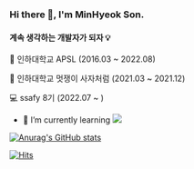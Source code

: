 ### Hi there 👋, I'm MinHyeok Son.
#### 계속 생각하는 개발자가 되자 💡
🏫 인하대학교 APSL (2016.03 ~ 2022.08)

🦁 인하대학교 멋쟁이 사자처럼 (2021.03 ~ 2021.12)

💻 ssafy 8기 (2022.07 ~ )

- 🌱 I’m currently learning <img src="https://img.shields.io/badge/-Spring-green?logo=Spring" /> 


[![Anurag's GitHub stats](https://github-readme-stats.vercel.app/api?username=sonmh79)](https://github.com/anuraghazra/github-readme-stats)


[![Hits](https://hits.seeyoufarm.com/api/count/incr/badge.svg?url=https%3A%2F%2Fgithub.com%2Fsonmh79&count_bg=%2379C83D&title_bg=%23555555&icon=&icon_color=%23E7E7E7&title=hits&edge_flat=false)](https://hits.seeyoufarm.com)


